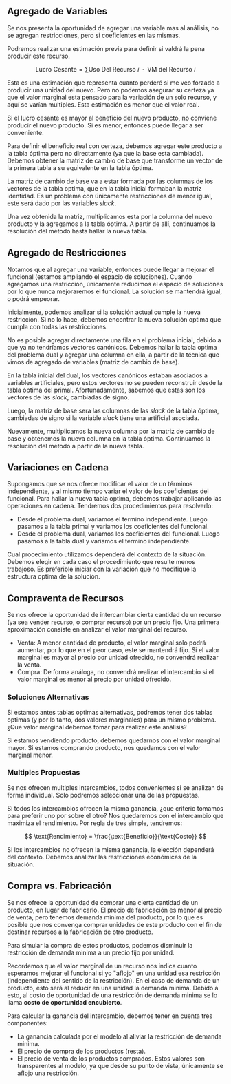 ## Agregado de Variables

Se nos presenta la oportunidad de agregar una variable mas al análisis, no se agregan restricciones, pero si coeficientes en las mismas.

Podremos realizar una estimación previa para definir si valdrá la pena producir este recurso.

$$
\text{Lucro Cesante} = \sum \text{Uso Del Recurso $i$ $\cdot$ VM del Recurso $i$}
$$

Esta es una estimación que representa cuanto perderé si me veo forzado a producir una unidad del nuevo. Pero no podemos asegurar su certeza ya que el valor marginal esta pensado para la variación de un solo recurso, y aquí se varían multiples. Esta estimación es menor que el valor real.

Si el lucro cesante es mayor al beneficio del nuevo producto, no conviene producir el nuevo producto. Si es menor, entonces puede llegar a ser conveniente.

Para definir el beneficio real con certeza, debemos agregar este producto a la tabla óptima pero no directamente (ya que la base esta cambiada). Debemos obtener la matriz de cambio de base que transforme un vector de la primera tabla a su equivalente en la tabla óptima.

La matriz de cambio de base va a estar formada por las columnas de los vectores de la tabla optima, que en la tabla inicial formaban la matriz identidad. Es un problema con únicamente restricciones de menor igual, este será dado por las variables *slack*.

Una vez obtenida la matriz, multiplicamos esta por la columna del nuevo producto y la agregamos a la tabla óptima. A partir de allí, continuamos la resolución del método hasta hallar la nueva tabla.

## Agregado de Restricciones

Notamos que al agregar una variable, entonces puede llegar a mejorar el funcional (estamos ampliando el espacio de soluciones). Cuando agregamos una restricción, únicamente reducimos el espacio de soluciones por lo que nunca mejoraremos el funcional. La solución se mantendrá igual, o podrá empeorar.

Inicialmente, podemos analizar si la solución actual cumple la nueva restricción. Si no lo hace, debemos encontrar la nueva solución optima que cumpla con todas las restricciones.

No es posible agregar directamente una fila en el problema inicial, debido a que ya no tendríamos vectores canónicos. Debemos hallar la tabla optima del problema dual y agregar una columna en ella, a partir de la técnica que vimos de agregado de variables (matriz de cambio de base).

En la tabla inicial del dual, los vectores canónicos estaban asociados a variables artificiales, pero estos vectores no se pueden reconstruir desde la tabla óptima del primal. Afortunadamente, sabemos que estas son los vectores de las *slack*, cambiadas de signo.

Luego, la matriz de base sera las columnas de las *slack* de la tabla óptima, cambiadas de signo si la variable *slack* tiene una artificial asociada.

Nuevamente, multiplicamos la nueva columna por la matriz de cambio de base y obtenemos la nueva columna en la tabla óptima. Continuamos la resolución del método a partir de la nueva tabla.

## Variaciones en Cadena

Supongamos que se nos ofrece modificar el valor de un términos independiente, y al mismo tiempo variar el valor de los coeficientes del funcional. Para hallar la nueva tabla optima, debemos trabajar aplicando las operaciones en cadena. Tendremos dos procedimientos para resolverlo:

- Desde el problema dual, variamos el termino independiente. Luego pasamos a la tabla primal y variamos los coeficientes del funcional.
- Desde el problema dual, variamos los coeficientes del funcional. Luego pasamos a la tabla dual y variamos el término independiente.

Cual procedimiento utilizamos dependerá del contexto de la situación. Debemos elegir en cada caso el procedimiento que resulte menos trabajoso. Es preferible iniciar con la variación que no modifique la estructura optima de la solución.

## Compraventa de Recursos

Se nos ofrece la oportunidad de intercambiar cierta cantidad de un recurso (ya sea vender recurso, o comprar recurso) por un precio fijo. Una primera aproximación consiste en analizar el valor marginal del recurso.

- Venta: A menor cantidad de producto, el valor marginal solo podrá aumentar, por lo que en el peor caso, este se mantendrá fijo. Si el valor marginal es mayor al precio por unidad ofrecido, no convendrá realizar la venta.
- Compra: De forma análoga, no convendrá realizar el intercambio si el valor marginal es menor al precio por unidad ofrecido.

### Soluciones Alternativas

Si estamos antes tablas optimas alternativas, podremos tener dos tablas optimas (y por lo tanto, dos valores marginales) para un mismo problema. ¿Que valor marginal debemos tomar para realizar este análisis?

Si estamos vendiendo producto, debemos quedarnos con el valor marginal mayor. Si estamos comprando producto, nos quedamos con el valor marginal menor.

### Multiples Propuestas

Se nos ofrecen multiples intercambios, todos convenientes si se analizan de forma individual. Solo podremos seleccionar una de las propuestas.

Si todos los intercambios ofrecen la misma ganancia, ¿que criterio tomamos para preferir uno por sobre el otro? Nos quedaremos con el intercambio que maximiza el rendimiento. Por regla de tres simple, tendremos:

$$
\text{Rendimiento} = \frac{\text{Beneficio}}{\text{Costo}}
$$

Si los intercambios no ofrecen la misma ganancia, la elección dependerá del contexto. Debemos analizar las restricciones económicas de la situación.

## Compra vs. Fabricación

Se nos ofrece la oportunidad de comprar una cierta cantidad de un producto, en lugar de fabricarlo. El precio de fabricación es menor al precio de venta, pero tenemos demanda minima del producto, por lo que es posible que nos convenga comprar unidades de este producto con el fin de destinar recursos a la fabricación de otro producto.

Para simular la compra de estos productos, podemos disminuir la restricción de demanda minima a un precio fijo por unidad.

Recordemos que el valor marginal de un recurso nos indica cuanto esperamos mejorar el funcional si yo "aflojo" en una unidad esa restricción (independiente del sentido de la restricción). En el caso de demanda de un producto, esto será al reducir en una unidad la demanda minima. Debido a esto, al costo de oportunidad de una restricción de demanda minima se lo llama **costo de oportunidad encubierto**.

Para calcular la ganancia del intercambio, debemos tener en cuenta tres componentes:

- La ganancia calculada por el modelo al aliviar la restricción de demanda minima.
- El precio de compra de los productos (resta).
- El precio de venta de los productos comprados. Estos valores son transparentes al modelo, ya que desde su punto de vista, únicamente se aflojo una restricción.
